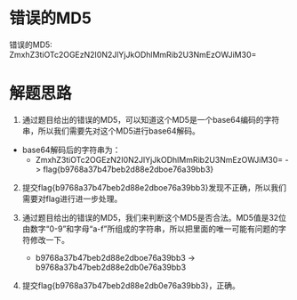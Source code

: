 # 错误的MD5

错误的MD5:
ZmxhZ3tiOTc2OGEzN2I0N2JlYjJkODhlMmRib2U3NmEzOWJiM30=

# 解题思路

1. 通过题目给出的错误的MD5，可以知道这个MD5是一个base64编码的字符串，所以我们需要先对这个MD5进行base64解码。

- base64解码后的字符串为：
   - ZmxhZ3tiOTc2OGEzN2I0N2JlYjJkODhlMmRib2U3NmEzOWJiM30= -> flag{b9768a37b47beb2d88e2dboe76a39bb3}

2. 提交flag{b9768a37b47beb2d88e2dboe76a39bb3}发现不正确，所以我们需要对flag进行进一步处理。

3. 通过题目给出的错误的MD5，我们来判断这个MD5是否合法。MD5值是32位由数字“0-9”和字母“a-f”所组成的字符串，所以把里面的唯一可能有问题的字符修改一下。
    - b9768a37b47beb2d88e2dboe76a39bb3 -> b9768a37b47beb2d88e2db0e76a39bb3

4. 提交flag{b9768a37b47beb2d88e2db0e76a39bb3}，正确。